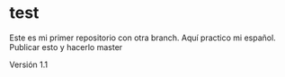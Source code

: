 # test
Este es mi primer repositorio con otra branch.
Aquí practico mi español. 
Publicar esto y hacerlo master


Versión 1.1
